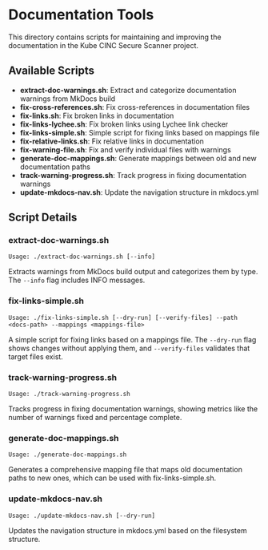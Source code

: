 # Documentation Tools

This directory contains scripts for maintaining and improving the documentation in the Kube CINC Secure Scanner project.

## Available Scripts

- **extract-doc-warnings.sh**: Extract and categorize documentation warnings from MkDocs build
- **fix-cross-references.sh**: Fix cross-references in documentation files
- **fix-links.sh**: Fix broken links in documentation
- **fix-links-lychee.sh**: Fix broken links using Lychee link checker
- **fix-links-simple.sh**: Simple script for fixing links based on mappings file
- **fix-relative-links.sh**: Fix relative links in documentation
- **fix-warning-file.sh**: Fix and verify individual files with warnings
- **generate-doc-mappings.sh**: Generate mappings between old and new documentation paths
- **track-warning-progress.sh**: Track progress in fixing documentation warnings
- **update-mkdocs-nav.sh**: Update the navigation structure in mkdocs.yml

## Script Details

### extract-doc-warnings.sh

```
Usage: ./extract-doc-warnings.sh [--info]
```

Extracts warnings from MkDocs build output and categorizes them by type. The `--info` flag includes INFO messages.

### fix-links-simple.sh

```
Usage: ./fix-links-simple.sh [--dry-run] [--verify-files] --path <docs-path> --mappings <mappings-file>
```

A simple script for fixing links based on a mappings file. The `--dry-run` flag shows changes without applying them, and `--verify-files` validates that target files exist.

### track-warning-progress.sh

```
Usage: ./track-warning-progress.sh
```

Tracks progress in fixing documentation warnings, showing metrics like the number of warnings fixed and percentage complete.

### generate-doc-mappings.sh

```
Usage: ./generate-doc-mappings.sh
```

Generates a comprehensive mapping file that maps old documentation paths to new ones, which can be used with fix-links-simple.sh.

### update-mkdocs-nav.sh

```
Usage: ./update-mkdocs-nav.sh [--dry-run]
```

Updates the navigation structure in mkdocs.yml based on the filesystem structure.